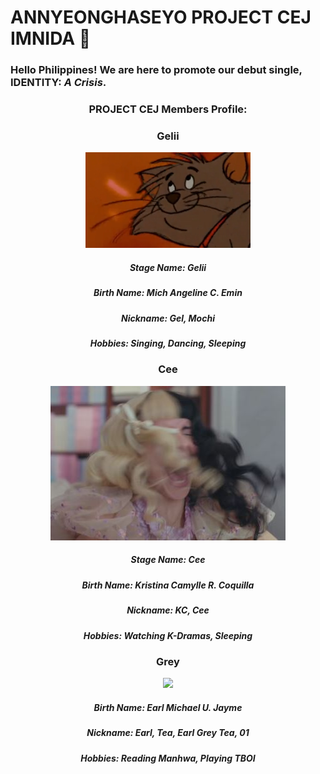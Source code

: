 # ANNYEONGHASEYO **PROJECT CEJ** IMNIDA 🤗

### Hello Philippines! We are here to promote our debut single, **IDENTITY: *A Crisis***.

### <div align="center">PROJECT CEJ Members Profile:
  
  ### <div align="center">**Gelii**
  
  <p align="center">
    <img src="EMIN.png">
  </p>
  
  ##### <div align="center">Stage Name: Gelii
  
  ##### <div align="center">Birth Name: Mich Angeline C. Emin
  
  ##### <div align="center">Nickname: Gel, Mochi
  
  ##### <div align="center">Hobbies: Singing, Dancing, Sleeping
      

  ### <div align="center">**Cee**
  
  <p align="center">
    <img src="COQUILLA.JPG">
  </p>
  
  ##### <div align="center">Stage Name: Cee
  
  ##### <div align="center">Birth Name: Kristina Camylle R. Coquilla
  
  ##### <div align="center">Nickname: KC, Cee
  
  ##### <div align="center">Hobbies: Watching K-Dramas, Sleeping
      
      
  ### <div align="center">**Grey**
  
  <p align="center">
    <img src="JAYME.jpeg">
  </p>
  
  ##### <div align="center">Birth Name: Earl Michael U. Jayme
  
  ##### <div align="center">Nickname: Earl, Tea, Earl Grey Tea, 01
  
  ##### <div align="center">Hobbies: Reading Manhwa, Playing TBOI
